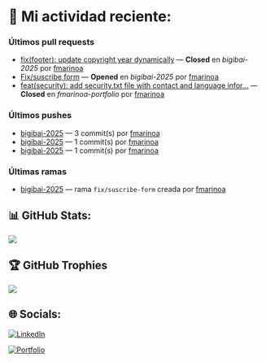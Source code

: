 # 🚀 Mi actividad reciente:

### Últimos pull requests

- [fix(footer): update copyright year dynamically](https://github.com/midudev/bigibai-2025/pull/31) — **Closed** en _bigibai-2025_ por [fmarinoa](https://github.com/fmarinoa)
- [Fix/suscribe form](https://github.com/midudev/bigibai-2025/pull/34) — **Opened** en _bigibai-2025_ por [fmarinoa](https://github.com/fmarinoa)
- [feat(security): add security.txt file with contact and language infor…](https://github.com/fmarinoa/fmarinoa-portfolio/pull/81) — **Closed** en _fmarinoa-portfolio_ por [fmarinoa](https://github.com/fmarinoa)

### Últimos pushes

- [bigibai-2025](https://github.com/fmarinoa/bigibai-2025) — 3 commit(s) por [fmarinoa](https://github.com/fmarinoa)
- [bigibai-2025](https://github.com/fmarinoa/bigibai-2025) — 1 commit(s) por [fmarinoa](https://github.com/fmarinoa)
- [bigibai-2025](https://github.com/fmarinoa/bigibai-2025) — 1 commit(s) por [fmarinoa](https://github.com/fmarinoa)

### Últimas ramas

- [bigibai-2025](https://github.com/fmarinoa/bigibai-2025) — rama `fix/suscribe-form` creada por [fmarinoa](https://github.com/fmarinoa)

## 📊 GitHub Stats:
![](https://github-readme-stats.vercel.app/api?username=fmarinoa&theme=dark)

## 🏆 GitHub Trophies
![](https://github-profile-trophy.vercel.app/?username=fmarinoa&theme=tokyonight&no-frame=false&no-bg=true&margin-w=4)

## 🌐 Socials:
[![LinkedIn](https://img.shields.io/badge/LinkedIn-%230077B5.svg?logo=linkedin&logoColor=white)](https://linkedin.com/in/franco-mariño-2a289620a/)

[![Portfolio](https://portfolio.francomarino.dev/og-image.jpg)](https://portfolio.francomarino.dev)

<!-- Proudly created with GPRM ( https://gprm.itsvg.in ) -->
